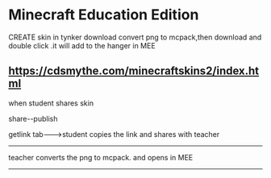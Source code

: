 # Minecraft Education Edition
CREATE skin in tynker
download
convert png to mcpack,then download and double click .it will add to the hanger in MEE

https://cdsmythe.com/minecraftskins2/index.html
----------------------------------------------------


when student shares skin


share--publish


getlink tab--->student copies the link and shares with teacher

------------------------------------
teacher converts the png to mcpack. and opens in MEE

-----------------------------------
